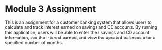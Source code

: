 # Module 3 Assignment
This is an assignment for a customer banking system that allows users to calculate and track interest earned on savings and CD accounts. 
By running this application, users will be able to enter their savings and CD account information, see the interest earned, and view the updated balances after a specified number of months.
